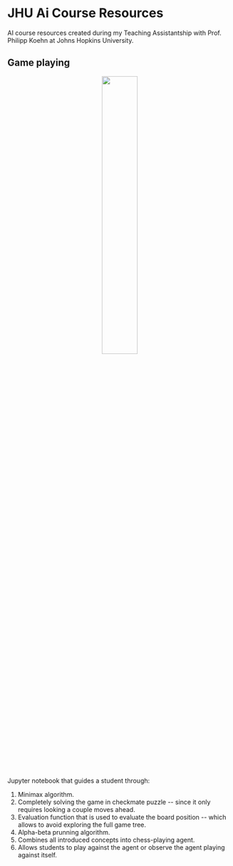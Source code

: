 # JHU Ai Course Resources

AI course resources created during my Teaching Assistantship with Prof. Philipp Koehn at Johns Hopkins University.

## Game playing

<p align="center">
  <img src="https://github.com/warmspringwinds/jhu-ai-course-teaching/blob/master/imgs/chess_puzzle_solution.gif" width="40%" align="middle">
</p>

Jupyter notebook that guides a student through:

1. Minimax algorithm.
2. Completely solving the game in checkmate puzzle -- since it only requires looking a couple moves ahead.
3. Evaluation function that is used to evaluate the board position -- which allows to avoid exploring the full game tree.
4. Alpha-beta prunning algorithm.
5. Combines all introduced concepts into chess-playing agent.
6. Allows students to play against the agent or observe the agent playing against itself.
